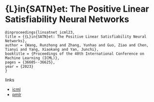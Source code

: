 # {L}in{SATN}et: The Positive Linear Satisfiability Neural Networks

```
@inproceedings{linsatnet_icml23,
title = {{L}in{SATN}et: The Positive Linear Satisfiability Neural Networks},
author = {Wang, Runzhong and Zhang, Yunhao and Guo, Ziao and Chen, Tianyi and Yang, Xiaokang and Yan, Junchi},
booktitle = {Proceedings of the 40th International Conference on Machine Learning (ICML)},
pages = {36605--36625},
year = {2023}
}
```

links
- [icml](https://icml.cc/Conferences/2023/Schedule?showEvent=25110)
- [pmlr](https://proceedings.mlr.press/v202/wang23at.html)
